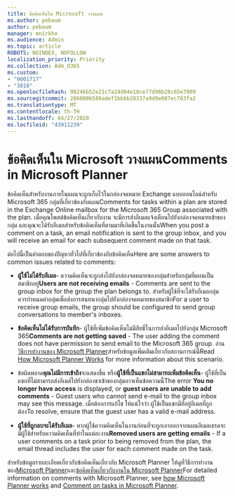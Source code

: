 ```yaml
---
title: ข้อคิดเห็นใน Microsoft วางแผน
ms.author: pebaum
author: pebaum
manager: mnirkhe
ms.audience: Admin
ms.topic: article
ROBOTS: NOINDEX, NOFOLLOW
localization_priority: Priority
ms.collection: Adm_O365
ms.custom:
- "9001717"
- "3810"
ms.openlocfilehash: 98246b52e21c7a24d04e18ce77d96b28c65e7909
ms.sourcegitcommit: 286000b588adef1bbbb28337a9d9e087ec783fa2
ms.translationtype: MT
ms.contentlocale: th-TH
ms.lasthandoff: 04/27/2020
ms.locfileid: "43911239"
---
```

# <a name="comments-in-microsoft-planner"></a><span data-ttu-id="2f435-102">ข้อคิดเห็นใน Microsoft วางแผน</span><span class="sxs-lookup"><span data-stu-id="2f435-102">Comments in Microsoft Planner</span></span>

<span data-ttu-id="2f435-103">ข้อคิดเห็นสําหรับงานภายในแผนจะถูกเก็บไว้ในกล่องจดหมาย Exchange แบบออนไลน์สําหรับ Microsoft 365 กลุ่มที่เกี่ยวข้องกับแผน</span><span class="sxs-lookup"><span data-stu-id="2f435-103">Comments for tasks within a plan are stored in the Exchange Online mailbox for the Microsoft 365 Group associated with the plan.</span></span>  <span data-ttu-id="2f435-104">เมื่อคุณโพสต์ข้อคิดเห็นเกี่ยวกับงาน จะมีการส่งอีเมลแจ้งเตือนไปยังกล่องจดหมายเข้าของกลุ่ม และคุณจะได้รับอีเมลสําหรับข้อคิดเห็นที่ตามมาที่เกิดขึ้นในงานนั้น</span><span class="sxs-lookup"><span data-stu-id="2f435-104">When you post a comment on a task, an email notification is sent to the group inbox, and you will receive an email for each subsequent comment made on that task.</span></span>

<span data-ttu-id="2f435-105">ต่อไปนี้เป็นคําตอบของปัญหาทั่วไปที่เกี่ยวข้องกับข้อคิดเห็น</span><span class="sxs-lookup"><span data-stu-id="2f435-105">Here are some answers to common issues related to comments:</span></span>

- <span data-ttu-id="2f435-106">**ผู้ใช้ไม่ได้รับอีเมล**- ความคิดเห็นจะถูกส่งไปยังกล่องจดหมายของกลุ่มสําหรับกลุ่มที่แผนเป็นสมาชิกอยู่</span><span class="sxs-lookup"><span data-stu-id="2f435-106">**Users are not receiving emails** - Comments are sent to the group inbox for the group the plan belongs to.</span></span> <span data-ttu-id="2f435-107">สําหรับผู้ใช้ที่จะได้รับอีเมลกลุ่ม ควรกําหนดค่ากลุ่มเพื่อส่งการสนทนากลุ่มไปยังกล่องจดหมายของสมาชิก</span><span class="sxs-lookup"><span data-stu-id="2f435-107">For a user to receive group emails, the group should be configured to send group conversations to member's inboxes.</span></span>

- <span data-ttu-id="2f435-108">**ข้อคิดเห็นไม่ได้รับการบันทึก**- ผู้ใช้ที่เพิ่มข้อคิดเห็นไม่มีสิทธิ์ในการส่งอีเมลไปยังกลุ่ม Microsoft 365</span><span class="sxs-lookup"><span data-stu-id="2f435-108">**Comments are not getting saved** -  The user adding the comment does not have permission to send email to the Microsoft 365 group.</span></span> <span data-ttu-id="2f435-109">อ่าน[วิธีการทํางานของ Microsoft Planner](https://techcommunity.microsoft.com/t5/planner-blog/how-microsoft-planner-works/ba-p/1214736)สําหรับข้อมูลเพิ่มเติมเกี่ยวกับสถานการณ์นี้</span><span class="sxs-lookup"><span data-stu-id="2f435-109">Read [How Microsoft Planner Works](https://techcommunity.microsoft.com/t5/planner-blog/how-microsoft-planner-works/ba-p/1214736) for more information about this scenario.</span></span>

- <span data-ttu-id="2f435-110">ข้อผิดพลาด**คุณไม่มีการเข้าถึง**จะแสดงขึ้น หรือ**ผู้ใช้ที่เป็นแขกไม่สามารถเพิ่มข้อคิดเห็น**- ผู้ใช้ที่เป็นแขกที่ไม่สามารถส่งอีเมล์ไปยังกล่องขาเข้าของกลุ่มอาจเห็นข้อความนี้</span><span class="sxs-lookup"><span data-stu-id="2f435-110">The error **You no longer have access** is displayed, or **guest users are unable to add comments** - Guest users who cannot send e-mail to the group inbox may see this message.</span></span> <span data-ttu-id="2f435-111">เมื่อต้องการแก้ไข ให้แน่ใจว่า ผู้ใช้เป็นแขกมีที่อยู่อีเมลที่ถูกต้อง</span><span class="sxs-lookup"><span data-stu-id="2f435-111">To resolve, ensure that the guest user has a valid e-mail address.</span></span>

- <span data-ttu-id="2f435-112">**ผู้ใช้ที่ถูกลบจะได้รับอีเมล**- หากผู้ใช้ความคิดเห็นในงานก่อนที่จะถูกเอาออกจากแผนอีเมลเธรดจะมีผู้ใช้สําหรับความคิดเห็นที่ทําในแต่ละงาน</span><span class="sxs-lookup"><span data-stu-id="2f435-112">**Removed users are getting emails** -  If a user comments on a task prior to being removed from the plan, the email thread includes the user for each comment made on the task.</span></span>

<span data-ttu-id="2f435-113">สําหรับข้อมูลรายละเอียดเกี่ยวกับข้อคิดเห็นเกี่ยวกับ Microsoft Planner ให้ดูที่วิธีการทํางานของ[Microsoft Planner](https://techcommunity.microsoft.com/t5/planner-blog/how-microsoft-planner-works/ba-p/1214736)และ[ข้อคิดเห็นเกี่ยวกับงานใน Microsoft Planner](https://support.microsoft.com/office/comment-on-tasks-in-microsoft-planner-fd4aedde-7785-4cd0-96ee-122fbc9140e1)</span><span class="sxs-lookup"><span data-stu-id="2f435-113">For detailed information on comments with Microsoft Planner, see [how Microsoft Planner works](https://techcommunity.microsoft.com/t5/planner-blog/how-microsoft-planner-works/ba-p/1214736) and [Comment on tasks in Microsoft Planner](https://support.microsoft.com/office/comment-on-tasks-in-microsoft-planner-fd4aedde-7785-4cd0-96ee-122fbc9140e1).</span></span>
